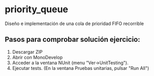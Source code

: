 # priority_queue
Diseño e implementación de una cola de prioridad FIFO recorrible

## Pasos para comprobar solución ejercicio:
1. Descargar ZIP
2. Abrir con MonoDevelop
3. Acceder a la ventana NUnit (menu "Ver->UnitTesting"). 
4. Ejecutar tests. (En la ventana Pruebas unitarias, pulsar "Run All")

